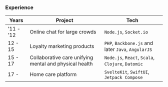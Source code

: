 ### Experience

| Years     | Project                                                | Tech                                                |
| --------- | ------------------------------------------------------ | --------------------------------------------------- |
| '11 - '12 | Online chat for large crowds                           | `Node.js`, `Socket.io`                              |
| 12 - 15   | Loyalty marketing products                             | `PHP`, `Backbone.js` and later `Java`, `AngularJS`  |
| 15 - 17   | Collaborative care unifying mental and physical health | `Node.js`, `React`, `Scala`, `Clojure`, `Datomic`   |
| 17 -      | Home care platform                                     | `SvelteKit`, `SwiftUI`, `Jetpack Compose`           |
